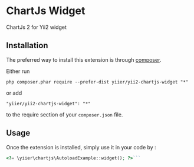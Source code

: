 ChartJs Widget
==============
ChartJs 2 for Yii2 widget

Installation
------------

The preferred way to install this extension is through [composer](http://getcomposer.org/download/).

Either run

```
php composer.phar require --prefer-dist yiier/yii2-chartjs-widget "*"
```

or add

```
"yiier/yii2-chartjs-widget": "*"
```

to the require section of your `composer.json` file.


Usage
-----

Once the extension is installed, simply use it in your code by  :

```php
<?= \yiier\chartjs\AutoloadExample::widget(); ?>```